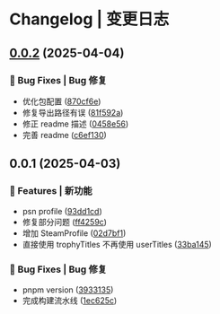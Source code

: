 # Changelog | 变更日志

## [0.0.2](https://github.com/JxJuly/react-game-profile/compare/0.0.1...0.0.2) (2025-04-04)

### 🐛 Bug Fixes | Bug 修复

* 优化包配置 ([870cf6e](https://github.com/JxJuly/react-game-profile/commit/870cf6e2ddfe2e1989e80760ce1bb40c03955e5d))
* 修复导出路径有误 ([81f592a](https://github.com/JxJuly/react-game-profile/commit/81f592abff262d058448d3b5ebf7bc3eb44d186e))
* 修正 readme 描述 ([0458e56](https://github.com/JxJuly/react-game-profile/commit/0458e5617ceab1975a82eeee706a2f9208d36f00))
* 完善 readme ([c6ef130](https://github.com/JxJuly/react-game-profile/commit/c6ef1300576a9cd4435e04cbaf47de3ccf8faf58))

## 0.0.1 (2025-04-03)

### 🌟 Features | 新功能

* psn profile ([93dd1cd](https://github.com/JxJuly/react-game-profile/commit/93dd1cd96a5877b37ec4c7c2b55b4456d3dcfda1))
* 修复部分问题 ([ff4259c](https://github.com/JxJuly/react-game-profile/commit/ff4259c425a62e76228b3dfd2913b33c776ca9e8))
* 增加 SteamProfile ([02d7bf1](https://github.com/JxJuly/react-game-profile/commit/02d7bf1f54a6bd8c0775ce5c6572f571c6406973))
* 直接使用 trophyTitles 不再使用 userTitles ([33ba145](https://github.com/JxJuly/react-game-profile/commit/33ba14521320ebf76f1380aa1ecb2541cfe5016b))

### 🐛 Bug Fixes | Bug 修复

* pnpm version ([3933135](https://github.com/JxJuly/react-game-profile/commit/39331354de1078497d634acee2a7eab04ef9a2e3))
* 完成构建流水线 ([1ec625c](https://github.com/JxJuly/react-game-profile/commit/1ec625c35a4784c643c71a66a529463a5b7b59b5))
